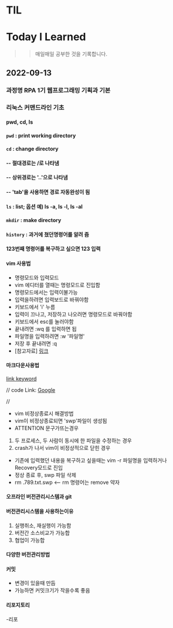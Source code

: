 # TIL

# Today I Learned

> > 매일매일 공부한 것을 기록합니다.

## 2022-09-13

### 과정명 RPA 1기 웹프로그래밍 기획과 기본

### 리눅스 커맨드라인 기초

#### pwd, cd, ls

#### `pwd` : print working directory

#### `cd` : change directory

#### -- 절대경로는 /로 나타냄

#### -- 상위경로는 '..'으로 나타냄

#### -- 'tab'을 사용하면 경로 자동완성이 됨

#### `ls` : list; 옵션 예) ls -a, ls -l, ls -al

#### `mkdir` : make directory

#### `history` : 과거에 쳤던명령어를 알려 줌

#### 123번째 명령어를 복구하고 싶으면 123 입력

#### vim 사용법

- 명령모드와 입력모드
- vim 에디터를 열때는 명령모드로 진입함
- 명령모드에서는 입력이불가능
- 입력을하려면 입력보드로 바꿔야함
- 키보드에서 'i' 누름
- 입력이 끄나고, 저장하고 나오려면 명령모드로 바꿔야함
- 키보드에서 esc를 눌러야함
- 끝내려면 :wq 를 입력하면 됩
- 파일명을 입력하려면 :w '파일명'
- 저장 후 끝내려면 :q
- [참고자료] [링크](https://ssayebee.github.io/wiki/how_to_use_vim.html)

#### 마크다운사용법

[link keyword][id]

[id]: URL "Optional Title here"

// code
Link: [Google][googlelink]

[googlelink]: https://google.com "Go google"

//

- vim 비정상종료시 해결방법
- vim이 비정상종료되면 'swp'파일이 생성됨
- ATTENTION 문구가뜨는경우

1. 두 프로세스, 두 사람이 동시에 한 파일을 수정하는 경우
2. crash가 나서 vim이 비정상적으로 닫힌 경우

- 기존에 입력했던 내용을 복구하고 싶을때는 vim -r 파일명을 입력하거나 Recovery모드로 진입
- 정상 종료 후, swp 파일 삭제
- rm .789.txt.swp <-- rm 명령어는 remove 약자

#### 오프라인 버전관리시스템과 git

#### 버전관리시스템을 사용하는이유

1.  실행취소, 재실행이 가능함
2.  버전간 소스비교가 가능합
3.  협업이 가능합

#### 다양한 버전관리방법

#### 커밋

- 변경이 있을때 만듬
- 가능하면 커밋크기가 작을수록 좋음

#### 리포지토리

-리포
